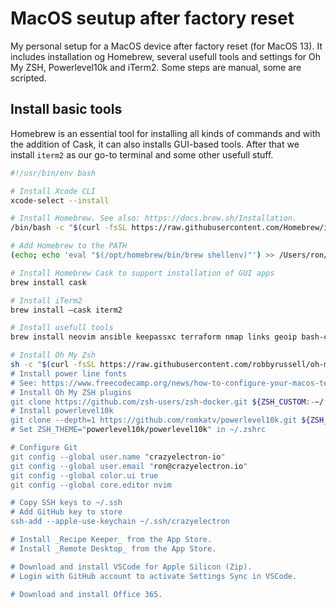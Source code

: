 # MacOS seutup after factory reset

My personal setup for a MacOS device after factory reset (for MacOS 13).
It includes installation og Homebrew, several usefull tools and settings for Oh My ZSH, Powerlevel10k and iTerm2.
Some steps are manual, some are scripted.

## Install basic tools

Homebrew is an essential tool for installing all kinds of commands and with the addition of Cask, it can also installs GUI-based tools.
After that we install `iterm2` as our go-to terminal and some other usefull stuff.

```bash
#!/usr/bin/env bash

# Install Xcode CLI
xcode-select --install

# Install Homebrew. See also: https://docs.brew.sh/Installation.
/bin/bash -c "$(curl -fsSL https://raw.githubusercontent.com/Homebrew/install/HEAD/install.sh)"

# Add Homebrew to the PATH
(echo; echo 'eval "$(/opt/homebrew/bin/brew shellenv)"') >> /Users/ron/.zprofile

# Install Homebrew Cask to support installation of GUI apps
brew install cask

# Install iTerm2
brew install —cask iterm2

# Install usefull tools
brew install neovim ansible keepassxc terraform nmap links geoip bash-completion watch kicad zsh

# Install Oh My Zsh
sh -c "$(curl -fsSL https://raw.githubusercontent.com/robbyrussell/oh-my-zsh/master/tools/install.sh)”
# Install power line fonts
# See: https://www.freecodecamp.org/news/how-to-configure-your-macos-terminal-with-zsh-like-a-pro-c0ab3f3c1156/
# Install Oh My ZSH plugins
git clone https://github.com/zsh-users/zsh-docker.git ${ZSH_CUSTOM:-~/.oh-my-zsh/custom}/plugins/zsh-docker
# Install powerlevel10k
git clone --depth=1 https://github.com/romkatv/powerlevel10k.git ${ZSH_CUSTOM:-$HOME/.oh-my-zsh/custom}/themes/powerlevel10k
# Set ZSH_THEME="powerlevel10k/powerlevel10k" in ~/.zshrc

# Configure Git
git config --global user.name "crazyelectron-io"
git config --global user.email "ron@crazyelectron.io"
git config --global color.ui true
git config --global core.editor nvim

# Copy SSH keys to ~/.ssh
# Add GitHub key to store
ssh-add --apple-use-keychain ~/.ssh/crazyelectron

# Install _Recipe Keeper_ from the App Store.
# Install _Remote Desktop_ from the App Store.

# Download and install VSCode for Apple Silicon (Zip).
# Login with GitHub account to activate Settings Sync in VSCode.

# Download and install Office 365.
```
